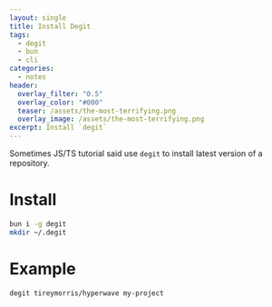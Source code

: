 ```yaml
---
layout: single
title: Install Degit
tags:
  - degit
  - bun
  - cli
categories:
  - notes
header:
  overlay_filter: "0.5"
  overlay_color: "#000"
  teaser: /assets/the-most-terrifying.png
  overlay_image: /assets/the-most-terrifying.png
excerpt: Install `degit`
---
```

Sometimes JS/TS tutorial said use `degit` to install latest version of a repository.

# Install

```bash
bun i -g degit
mkdir ~/.degit

```

# Example

```bash
degit tireymorris/hyperwave my-project
```